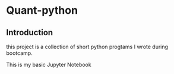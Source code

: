 # Quant-python


## Introduction

this project is a collection of short python progtams I wrote during bootcamp.

This is my basic Jupyter Notebook
